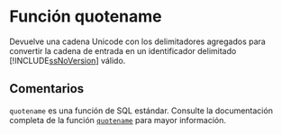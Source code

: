 ﻿---
Autogenerated: true
---

# Función  quotename

Devuelve una cadena Unicode con los delimitadores agregados para convertir la cadena de entrada en un identificador delimitado [!INCLUDE[ssNoVersion](../../includes/ssnoversion-md.md)] válido.

## Comentarios 

`quotename` es una función de SQL estándar. Consulte la documentación completa de la función [`quotename`](https://learn.microsoft.com/es-es/sql/t-sql/functions/quotename-transact-sql) para mayor información.
